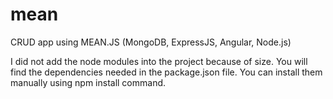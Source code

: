 # mean
CRUD app using MEAN.JS (MongoDB, ExpressJS, Angular, Node.js)

I did not add the node modules into the project because of size.
You will find the dependencies needed in the package.json file.
You can install them manually using npm install command.
